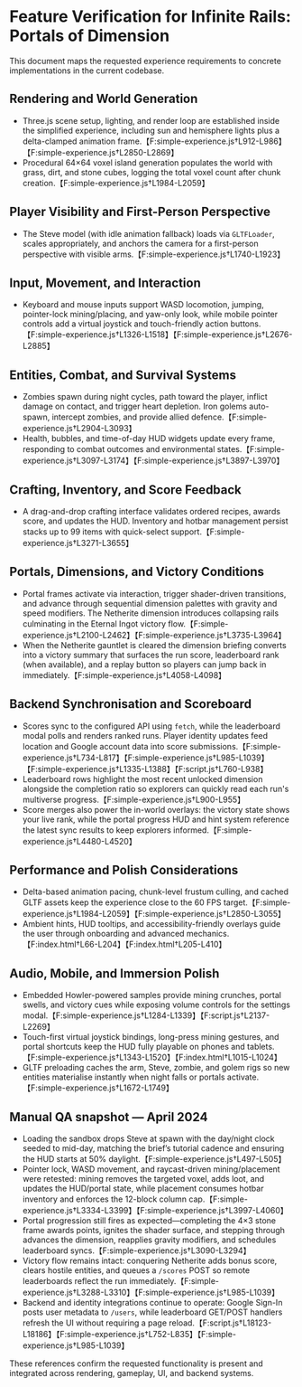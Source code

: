 # Feature Verification for Infinite Rails: Portals of Dimension

This document maps the requested experience requirements to concrete implementations in the current codebase.

## Rendering and World Generation
- Three.js scene setup, lighting, and render loop are established inside the simplified experience, including sun and hemisphere lights plus a delta-clamped animation frame.【F:simple-experience.js†L912-L986】【F:simple-experience.js†L2850-L2869】
- Procedural 64×64 voxel island generation populates the world with grass, dirt, and stone cubes, logging the total voxel count after chunk creation.【F:simple-experience.js†L1984-L2059】

## Player Visibility and First-Person Perspective
- The Steve model (with idle animation fallback) loads via `GLTFLoader`, scales appropriately, and anchors the camera for a first-person perspective with visible arms.【F:simple-experience.js†L1740-L1923】

## Input, Movement, and Interaction
- Keyboard and mouse inputs support WASD locomotion, jumping, pointer-lock mining/placing, and yaw-only look, while mobile pointer controls add a virtual joystick and touch-friendly action buttons.【F:simple-experience.js†L1326-L1518】【F:simple-experience.js†L2676-L2885】

## Entities, Combat, and Survival Systems
- Zombies spawn during night cycles, path toward the player, inflict damage on contact, and trigger heart depletion. Iron golems auto-spawn, intercept zombies, and provide allied defence.【F:simple-experience.js†L2904-L3093】
- Health, bubbles, and time-of-day HUD widgets update every frame, responding to combat outcomes and environmental states.【F:simple-experience.js†L3097-L3174】【F:simple-experience.js†L3897-L3970】

## Crafting, Inventory, and Score Feedback
- A drag-and-drop crafting interface validates ordered recipes, awards score, and updates the HUD. Inventory and hotbar management persist stacks up to 99 items with quick-select support.【F:simple-experience.js†L3271-L3655】

## Portals, Dimensions, and Victory Conditions
- Portal frames activate via interaction, trigger shader-driven transitions, and advance through sequential dimension palettes with gravity and speed modifiers. The Netherite dimension introduces collapsing rails culminating in the Eternal Ingot victory flow.【F:simple-experience.js†L2100-L2462】【F:simple-experience.js†L3735-L3964】
- When the Netherite gauntlet is cleared the dimension briefing converts into a victory summary that surfaces the run score, leaderboard rank (when available), and a replay button so players can jump back in immediately.【F:simple-experience.js†L4058-L4098】

## Backend Synchronisation and Scoreboard
- Scores sync to the configured API using `fetch`, while the leaderboard modal polls and renders ranked runs. Player identity updates feed location and Google account data into score submissions.【F:simple-experience.js†L734-L817】【F:simple-experience.js†L985-L1039】【F:simple-experience.js†L1335-L1388】【F:script.js†L760-L938】
- Leaderboard rows highlight the most recent unlocked dimension alongside the completion ratio so explorers can quickly read each run's multiverse progress.【F:simple-experience.js†L900-L955】
- Score merges also power the in-world overlays: the victory state shows your live rank, while the portal progress HUD and hint system reference the latest sync results to keep explorers informed.【F:simple-experience.js†L4480-L4520】

## Performance and Polish Considerations
- Delta-based animation pacing, chunk-level frustum culling, and cached GLTF assets keep the experience close to the 60 FPS target.【F:simple-experience.js†L1984-L2059】【F:simple-experience.js†L2850-L3055】
- Ambient hints, HUD tooltips, and accessibility-friendly overlays guide the user through onboarding and advanced mechanics.【F:index.html†L66-L204】【F:index.html†L205-L410】

## Audio, Mobile, and Immersion Polish
- Embedded Howler-powered samples provide mining crunches, portal swells, and victory cues while exposing volume controls for the settings modal.【F:simple-experience.js†L1284-L1339】【F:script.js†L2137-L2269】
- Touch-first virtual joystick bindings, long-press mining gestures, and portal shortcuts keep the HUD fully playable on phones and tablets.【F:simple-experience.js†L1343-L1520】【F:index.html†L1015-L1024】
- GLTF preloading caches the arm, Steve, zombie, and golem rigs so new entities materialise instantly when night falls or portals activate.【F:simple-experience.js†L1672-L1749】

## Manual QA snapshot — April 2024

- Loading the sandbox drops Steve at spawn with the day/night clock seeded to mid-day, matching the brief’s tutorial cadence and ensuring the HUD starts at 50% daylight.【F:simple-experience.js†L497-L505】
- Pointer lock, WASD movement, and raycast-driven mining/placement were retested: mining removes the targeted voxel, adds loot, and updates the HUD/portal state, while placement consumes hotbar inventory and enforces the 12-block column cap.【F:simple-experience.js†L3334-L3399】【F:simple-experience.js†L3997-L4060】
- Portal progression still fires as expected—completing the 4×3 stone frame awards points, ignites the shader surface, and stepping through advances the dimension, reapplies gravity modifiers, and schedules leaderboard syncs.【F:simple-experience.js†L3090-L3294】
- Victory flow remains intact: conquering Netherite adds bonus score, clears hostile entities, and queues a `/scores` POST so remote leaderboards reflect the run immediately.【F:simple-experience.js†L3288-L3310】【F:simple-experience.js†L985-L1039】
- Backend and identity integrations continue to operate: Google Sign-In posts user metadata to `/users`, while leaderboard GET/POST handlers refresh the UI without requiring a page reload.【F:script.js†L18123-L18186】【F:simple-experience.js†L752-L835】【F:simple-experience.js†L985-L1039】

These references confirm the requested functionality is present and integrated across rendering, gameplay, UI, and backend systems.
